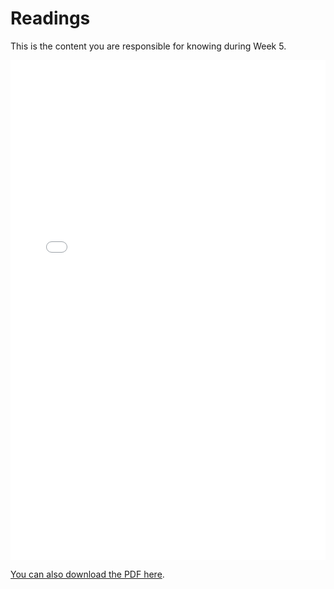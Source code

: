 # Readings

This is the content you are responsible for knowing during Week 5.

<iframe src="../../122_05_Spreadsheets.pdf" width="100%" height="800px" frameBorder="0"> </iframe>

[You can also download the PDF here](https://github.com/ubco-cmps/cosc122_course/raw/main/files/122_05_Spreadsheets.pdf).